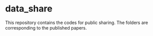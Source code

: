 # data_share

This repository contains the codes for public sharing. The folders are corresponding to the published papers.

